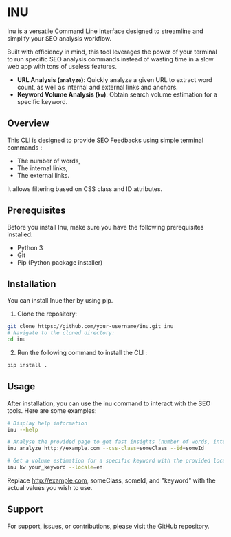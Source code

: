 # INU

Inu is a versatile Command Line Interface designed to streamline and simplify your SEO analysis workflow.

Built with efficiency in mind, this tool leverages the power of your terminal to run specific SEO analysis commands instead of wasting time in a slow web app with tons of useless features.

- **URL Analysis (`analyze`)**: Quickly analyze a given URL to extract word count, as well as internal and external links and anchors.
- **Keyword Volume Analysis (`kw`)**: Obtain search volume estimation for a specific keyword.


## Overview

This CLI is designed to provide SEO Feedbacks using simple terminal commands :
- The number of words,
- The internal links,
- The external links.

It allows filtering based on CSS class and ID attributes.


## Prerequisites

Before you install Inu, make sure you have the following prerequisites installed:

- Python 3
- Git
- Pip (Python package installer)

## Installation

You can install Inueither by using pip.

1. Clone the repository:

```bash
git clone https://github.com/your-username/inu.git inu
# Navigate to the cloned directory:
cd inu
```

2. Run the following command to install the CLI :

```bash
pip install .
```

## Usage

After installation, you can use the inu command to interact with the SEO tools.
Here are some examples:

```bash
# Display help information
inu --help

# Analyse the provided page to get fast insights (number of words, internal & external links with anchors)
inu analyze http://example.com --css-class=someClass --id=someId

# Get a volume estimation for a specific keyword with the provided locale restrictions (or not).
inu kw your_keyword --locale=en
```

Replace http://example.com, someClass, someId, and "keyword" with the actual values you wish to use.

## Support

For support, issues, or contributions, please visit the GitHub repository.